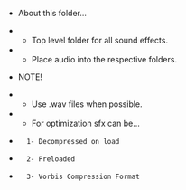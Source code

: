 * About this folder...
*   - Top level folder for all sound effects.
*   - Place audio into the respective folders.

* NOTE!
*   - Use .wav files when possible.
*   - For optimization sfx can be...
*       1- Decompressed on load
*       2- Preloaded
*       3- Vorbis Compression Format